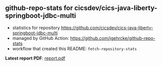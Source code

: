 ## github-repo-stats for cicsdev/cics-java-liberty-springboot-jdbc-multi

- statistics for repository https://github.com/cicsdev/cics-java-liberty-springboot-jdbc-multi
- managed by GitHub Action: https://github.com/jgehrcke/github-repo-stats
- workflow that created this README: `fetch-repository-stats`

**Latest report PDF**: [report.pdf](https://github.com/cicsdev/repo-stats/raw/reports/cicsdev/cics-java-liberty-springboot-jdbc-multi/latest-report/report.pdf)

